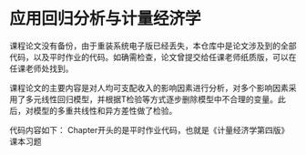 # 应用回归分析与计量经济学

课程论文没有备份，由于重装系统电子版已经丢失，本仓库中是论文涉及到的全部代码，以及平时作业的代码。如确需检查，论文曾提交给任课老师纸质版，可以在任课老师处找到。

课程论文的主要内容是对人均可支配收入的影响因素进行分析，对多个影响因素采用了多元线性回归模型，并根据T检验等方式逐步删除模型中不合理的变量。此后，对模型的多重共线性和异方差性做了检验。

代码内容如下：
Chapter开头的是平时作业代码，也就是《计量经济学第四版》课本习题
